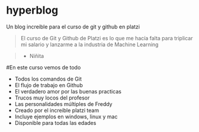 # hyperblog
Un blog increible para el curso de git y github en platzi

> El curso de Git y Github de Platzi es lo que me hacía falta para triplicar mi salario y lanzarme a la industria de Machine Learning

> - Niñita

#En este curso vemos de todo
* Todos los comandos de Git
* El flujo de trabajo en Github
* El verdadero amor por las buenas practicas
* Trucos muy locos del profesor
* Las personalidades múltiples de Freddy
* Creado por el increible platzi team
* Incluye ejemplos en windows, linux y mac
* Disponible para todas las edades
